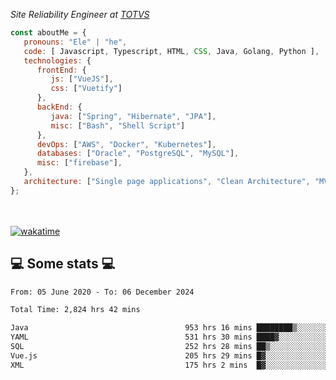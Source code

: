 <p><em>Site Reliability Engineer at <a href="https://www.totvs.com/">TOTVS</a></br>
</em></p>


```javascript
const aboutMe = {
   pronouns: "Ele" | "he",
   code: [ Javascript, Typescript, HTML, CSS, Java, Golang, Python ],
   technologies: {
      frontEnd: {
         js: ["VueJS"],
         css: ["Vuetify"]
      },
      backEnd: {
         java: ["Spring", "Hibernate", "JPA"],
         misc: ["Bash", "Shell Script"]
      },
      devOps: ["AWS", "Docker", "Kubernetes"],
      databases: ["Oracle", "PostgreSQL", "MySQL"],
      misc: ["firebase"],
   },
   architecture: ["Single page applications", "Clean Architecture", "MVC", "Microservices"],
};
```
</br></br>
[![wakatime](https://wakatime.com/badge/user/a3a8ed06-d304-4d6b-bc86-4adc418cdea7.svg)](https://wakatime.com/@a3a8ed06-d304-4d6b-bc86-4adc418cdea7)
<h2>💻 Some stats 💻</h2>

<!--START_SECTION:waka-->

```txt
From: 05 June 2020 - To: 06 December 2024

Total Time: 2,824 hrs 42 mins

Java                                   953 hrs 16 mins ████████▒░░░░░░░░░░░░░░░░   33.75 %
YAML                                   531 hrs 30 mins ████▓░░░░░░░░░░░░░░░░░░░░   18.82 %
SQL                                    252 hrs 28 mins ██▒░░░░░░░░░░░░░░░░░░░░░░   08.94 %
Vue.js                                 205 hrs 29 mins █▓░░░░░░░░░░░░░░░░░░░░░░░   07.27 %
XML                                    175 hrs 2 mins  █▓░░░░░░░░░░░░░░░░░░░░░░░   06.20 %
```

<!--END_SECTION:waka-->
